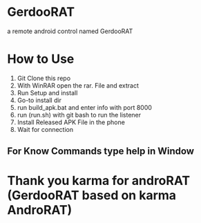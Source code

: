 # GerdooRAT
a remote android control named GerdooRAT

# How to Use
1. Git Clone this repo
2. With WinRAR open the rar. File and extract
3. Run Setup and install
4. Go-to install dir
5. run build_apk.bat and enter info with port 8000
6. run (run.sh) with git bash to run the listener 
7. Install Released APK File in the phone
7. Wait for connection

## For Know Commands type help in Window

# Thank you karma for androRAT (GerdooRAT based on karma AndroRAT)


